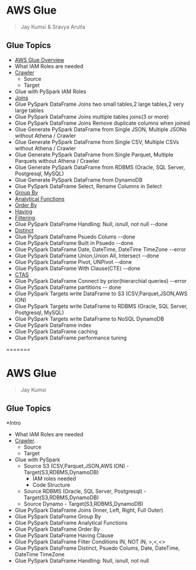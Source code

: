 # AWS Glue
> Jay Kumsi & Sravya Arutla

## Glue Topics
* [AWS Glue Overview](Intro.md)
* What IAM Roles are needed
* [Crawler](aws-glue-crawler.md)
   * Source
   * Target
* Glue with PySpark IAM Roles
* [Joins](glue-pyspark-joins.md)
* Glue PySpark DataFrame Joins two small tables,2 large tables,2 very large tables
* Glue PySpark DataFrame Joins multiple tables joins(3 or more)
* Glue PySpark DataFrame Joins Remove duplicate columns when joined
* Glue Generate PySpark DataFrame from Single JSON, Multiple JSONs without Athena / Crawler
* Glue Generate PySpark DataFrame from Single CSV, Multiple CSVs without Athena / Crawler
* Glue Generate PySpark DataFrame from Single Parquet, Multiple Parquets without Athena / Crawler
* Glue Generate PySpark DataFrame from RDBMS (Oracle, SQL Server, Postgresql, MySQL)
* Glue Generate PySpark DataFrame from DynamoDB
* Glue PySpark DataFrame Select, Rename Columns in Select
* [Group By](glue-pyspark-groupby.md)
* [Analytical Functions](glue-pyspark-analytical.md)
* [Order By](glue-pyspark-orderby.md)
* [Having](glue-pyspark-having.md)
* [Filtering](glue-pyspark-condtition.md) 
* Glue PySpark DataFrame Handling: Null, isnull, not null --done
* [Distinct](glue-pyspark-distinct.md)
* Glue PySpark DataFrame Psuedo Colums --done
* Glue PySpark DataFrame Built in Psuedo --done
* Glue PySpark DataFrame Date, DateTime, DateTime TimeZone --error
* Glue PySpark DataFrame Union,Union All, Intersect --done
* Glue PySpark DataFrame Pivot, UNPivot --done
* Glue PySpark DataFrame With Clause(CTE) --done
* [CTAS](glue-pyspark-ctas.md) 
* Glue PySpark DataFrame Connect by prior(hierarchial queries) --error
* Glue PySpark DataFrame partitions -- done
* Glue PySpark Targets write DataFrame to S3 (CSV,Parquet,JSON,AWS ION)
* Glue PySpark Targets write DataFrame to RDBMS (Oracle, SQL Server, Postgresql, MySQL)
* Glue PySpark Targets write DataFrame to NoSQL DynamoDB
* Glue PySpark DataFrame index
* Glue PySpark DataFrame caching
* Glue PySpark DataFrame performance tuning

=======
# AWS Glue
> Jay Kumsi

## Glue Topics
*Intro 
* What IAM Roles are needed
* [Crawler](AWS-GLUE-Crawler.md).
   * Source
   * Target
* Glue with PySpark
    * Source S3 (CSV,Parquet,JSON,AWS ION) - Target(S3,RDBMS,DynamoDB)
        * IAM roles needed
        * Code Structure
    * Source RDBMS (Oracle, SQL Server, Postgresql) - Target(S3,RDBMS,DynamoDB) 
    * Source Dynamo - Target(S3,RDBMS,DynamoDB)
* Glue PySpark DataFrame Joins (Inner, Left, Right, Full Outer)
* Glue PySpark DataFrame Group By
* Glue PySpark DataFrame Analytical Functions
* Glue PySpark DataFrame Order By
* Glue PySpark DataFrame Having Clause
* Glue PySpark DataFrame Filter Conditions IN, NOT IN, >,<,<>
* Glue PySpark DataFrame Distinct, Psuedo Colums, Date, DateTime, DateTime TimeZone
* Glue PySpark DataFrame Handling: Null, isnull, not null
